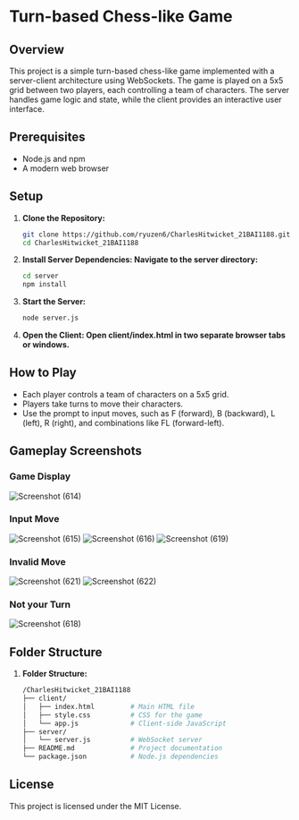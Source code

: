 # Turn-based Chess-like Game

## Overview

This project is a simple turn-based chess-like game implemented with a server-client architecture using WebSockets. The game is played on a 5x5 grid between two players, each controlling a team of characters. The server handles game logic and state, while the client provides an interactive user interface.

## Prerequisites

- Node.js and npm
- A modern web browser

## Setup

1. **Clone the Repository:**
   ```bash
   git clone https://github.com/ryuzen6/CharlesHitwicket_21BAI1188.git
   cd CharlesHitwicket_21BAI1188

2. **Install Server Dependencies: Navigate to the server directory:**
   ```bash
   cd server
   npm install

3. **Start the Server:**
   ```bash
   node server.js

4. **Open the Client: Open client/index.html in two separate browser tabs or windows.**

## How to Play

* Each player controls a team of characters on a 5x5 grid.
* Players take turns to move their characters.
* Use the prompt to input moves, such as F (forward), B (backward), L (left), R (right), and combinations like FL (forward-left).

## Gameplay Screenshots

### Game Display

![Screenshot (614)](https://github.com/user-attachments/assets/ad47095c-a4c9-4b40-ace2-d08139f14f3f)

### Input Move

![Screenshot (615)](https://github.com/user-attachments/assets/a30fae5b-0f2f-4753-ac92-3a6c2bf89c92)
![Screenshot (616)](https://github.com/user-attachments/assets/519da2f8-e1a4-48da-929b-0d8a956b3529)
![Screenshot (619)](https://github.com/user-attachments/assets/0f9a2df7-3381-4835-85b6-d2e64a6132ee)

### Invalid Move

![Screenshot (621)](https://github.com/user-attachments/assets/bb34d8da-f365-4a98-a4d4-fba53fd6a399)
![Screenshot (622)](https://github.com/user-attachments/assets/5ad7a778-977f-48a8-8285-026bf9ea7063)

### Not your Turn

![Screenshot (618)](https://github.com/user-attachments/assets/aa9c5b96-8504-41fe-9a0e-17aeac5abfa9)

## Folder Structure

1. **Folder Structure:**
   ```bash
   /CharlesHitwicket_21BAI1188
   ├── client/
   │   ├── index.html         # Main HTML file
   │   ├── style.css          # CSS for the game
   │   └── app.js             # Client-side JavaScript
   ├── server/
   │   └── server.js          # WebSocket server
   ├── README.md              # Project documentation
   └── package.json           # Node.js dependencies

## License 

This project is licensed under the MIT License.
